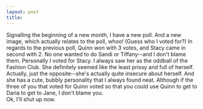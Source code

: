 ```yaml
---
layout: post
title: 
---
```


Signalling the beginning of a new month, I have a new poll. And a new image, which actually relates to the poll, whoo! (Guess who I voted for?) In regards to the previous poll, Quinn won with 3 votes, and Stacy came in second with 2. No one wanted to do Sandi or Tiffany--and I don't blame them. Personally I voted for Stacy. I always saw her as the oddball of the Fashion Club. She definitely seemed like the least prissy and full of herself. Actually, just the opposite--she's actually quite insecure about herself. And she has a cute, bubbly personality that I always found neat. Although if the three of you that voted for Quinn voted so that you could use Quinn to get to Daria to get to Jane, I don't blame you.<br>
Ok, I'll shut up now.

